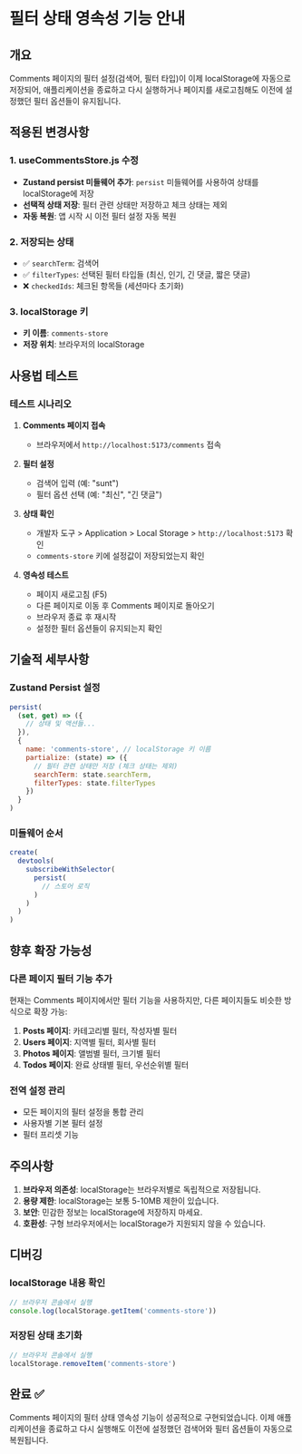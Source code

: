 # 필터 상태 영속성 기능 안내

## 개요
Comments 페이지의 필터 설정(검색어, 필터 타입)이 이제 localStorage에 자동으로 저장되어, 애플리케이션을 종료하고 다시 실행하거나 페이지를 새로고침해도 이전에 설정했던 필터 옵션들이 유지됩니다.

## 적용된 변경사항

### 1. useCommentsStore.js 수정
- **Zustand persist 미들웨어 추가**: `persist` 미들웨어를 사용하여 상태를 localStorage에 저장
- **선택적 상태 저장**: 필터 관련 상태만 저장하고 체크 상태는 제외
- **자동 복원**: 앱 시작 시 이전 필터 설정 자동 복원

### 2. 저장되는 상태
- ✅ `searchTerm`: 검색어
- ✅ `filterTypes`: 선택된 필터 타입들 (최신, 인기, 긴 댓글, 짧은 댓글)
- ❌ `checkedIds`: 체크된 항목들 (세션마다 초기화)

### 3. localStorage 키
- **키 이름**: `comments-store`
- **저장 위치**: 브라우저의 localStorage

## 사용법 테스트

### 테스트 시나리오
1. **Comments 페이지 접속**
   - 브라우저에서 `http://localhost:5173/comments` 접속

2. **필터 설정**
   - 검색어 입력 (예: "sunt")
   - 필터 옵션 선택 (예: "최신", "긴 댓글")

3. **상태 확인**
   - 개발자 도구 > Application > Local Storage > `http://localhost:5173` 확인
   - `comments-store` 키에 설정값이 저장되었는지 확인

4. **영속성 테스트**
   - 페이지 새로고침 (F5)
   - 다른 페이지로 이동 후 Comments 페이지로 돌아오기
   - 브라우저 종료 후 재시작
   - 설정한 필터 옵션들이 유지되는지 확인

## 기술적 세부사항

### Zustand Persist 설정
```javascript
persist(
  (set, get) => ({
    // 상태 및 액션들...
  }),
  {
    name: 'comments-store', // localStorage 키 이름
    partialize: (state) => ({
      // 필터 관련 상태만 저장 (체크 상태는 제외)
      searchTerm: state.searchTerm,
      filterTypes: state.filterTypes
    })
  }
)
```

### 미들웨어 순서
```javascript
create(
  devtools(
    subscribeWithSelector(
      persist(
        // 스토어 로직
      )
    )
  )
)
```

## 향후 확장 가능성

### 다른 페이지 필터 기능 추가
현재는 Comments 페이지에서만 필터 기능을 사용하지만, 다른 페이지들도 비슷한 방식으로 확장 가능:

1. **Posts 페이지**: 카테고리별 필터, 작성자별 필터
2. **Users 페이지**: 지역별 필터, 회사별 필터  
3. **Photos 페이지**: 앨범별 필터, 크기별 필터
4. **Todos 페이지**: 완료 상태별 필터, 우선순위별 필터

### 전역 설정 관리
- 모든 페이지의 필터 설정을 통합 관리
- 사용자별 기본 필터 설정
- 필터 프리셋 기능

## 주의사항

1. **브라우저 의존성**: localStorage는 브라우저별로 독립적으로 저장됩니다.
2. **용량 제한**: localStorage는 보통 5-10MB 제한이 있습니다.
3. **보안**: 민감한 정보는 localStorage에 저장하지 마세요.
4. **호환성**: 구형 브라우저에서는 localStorage가 지원되지 않을 수 있습니다.

## 디버깅

### localStorage 내용 확인
```javascript
// 브라우저 콘솔에서 실행
console.log(localStorage.getItem('comments-store'))
```

### 저장된 상태 초기화
```javascript
// 브라우저 콘솔에서 실행
localStorage.removeItem('comments-store')
```

## 완료 ✅

Comments 페이지의 필터 상태 영속성 기능이 성공적으로 구현되었습니다. 이제 애플리케이션을 종료하고 다시 실행해도 이전에 설정했던 검색어와 필터 옵션들이 자동으로 복원됩니다.
